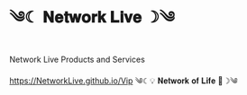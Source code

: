 # ༄☾︎ 𝐍𝐞𝐭𝐰𝐨𝐫𝐤 𝐋𝐢𝐯𝐞 ☽︎༄ #
Network Live Products and Services

https://NetworkLive.github.io/Vip
༄☾︎💡 𝐍𝐞𝐭𝐰𝐨𝐫𝐤 𝐨𝐟 𝐋𝐢𝐟𝐞 🌳☽︎༄
